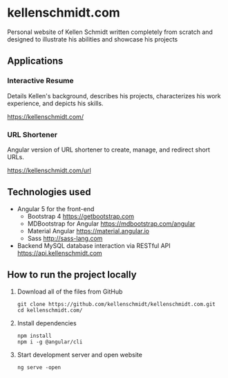 # kellenschmidt.com

Personal website of Kellen Schmidt written completely from scratch and designed to illustrate his abilities and showcase his projects

## Applications

### Interactive Resume

Details Kellen's background, describes his projects, characterizes his work experience, and depicts his skills.

https://kellenschmidt.com/

### URL Shortener

Angular version of URL shortener to create, manage, and redirect short URLs.

https://kellenschmidt.com/url

## Technologies used

- Angular 5 for the front-end
  - Bootstrap 4 https://getbootstrap.com
  - MDBootstrap for Angular https://mdbootstrap.com/angular
  - Material Angular https://material.angular.io
  - Sass http://sass-lang.com
- Backend MySQL database interaction via RESTful API https://api.kellenschmidt.com

## How to run the project locally

1. Download all of the files from GitHub
    ```
    git clone https://github.com/kellenschmidt/kellenschmidt.com.git
    cd kellenschmidt.com/
    ```
2. Install dependencies
    ```
    npm install
    npm i -g @angular/cli
    ```
3. Start development server and open website
    ```
    ng serve -open
    ```

